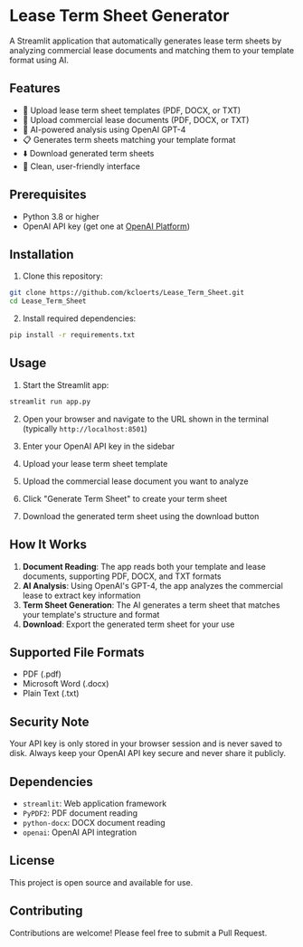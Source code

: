 # Lease Term Sheet Generator

A Streamlit application that automatically generates lease term sheets by analyzing commercial lease documents and matching them to your template format using AI.

## Features

- 📄 Upload lease term sheet templates (PDF, DOCX, or TXT)
- 📑 Upload commercial lease documents (PDF, DOCX, or TXT)
- 🤖 AI-powered analysis using OpenAI GPT-4
- 📋 Generates term sheets matching your template format
- ⬇️ Download generated term sheets
- 🎨 Clean, user-friendly interface

## Prerequisites

- Python 3.8 or higher
- OpenAI API key (get one at [OpenAI Platform](https://platform.openai.com/api-keys))

## Installation

1. Clone this repository:
```bash
git clone https://github.com/kcloerts/Lease_Term_Sheet.git
cd Lease_Term_Sheet
```

2. Install required dependencies:
```bash
pip install -r requirements.txt
```

## Usage

1. Start the Streamlit app:
```bash
streamlit run app.py
```

2. Open your browser and navigate to the URL shown in the terminal (typically `http://localhost:8501`)

3. Enter your OpenAI API key in the sidebar

4. Upload your lease term sheet template

5. Upload the commercial lease document you want to analyze

6. Click "Generate Term Sheet" to create your term sheet

7. Download the generated term sheet using the download button

## How It Works

1. **Document Reading**: The app reads both your template and lease documents, supporting PDF, DOCX, and TXT formats
2. **AI Analysis**: Using OpenAI's GPT-4, the app analyzes the commercial lease to extract key information
3. **Term Sheet Generation**: The AI generates a term sheet that matches your template's structure and format
4. **Download**: Export the generated term sheet for your use

## Supported File Formats

- PDF (.pdf)
- Microsoft Word (.docx)
- Plain Text (.txt)

## Security Note

Your API key is only stored in your browser session and is never saved to disk. Always keep your OpenAI API key secure and never share it publicly.

## Dependencies

- `streamlit`: Web application framework
- `PyPDF2`: PDF document reading
- `python-docx`: DOCX document reading
- `openai`: OpenAI API integration

## License

This project is open source and available for use.

## Contributing

Contributions are welcome! Please feel free to submit a Pull Request.